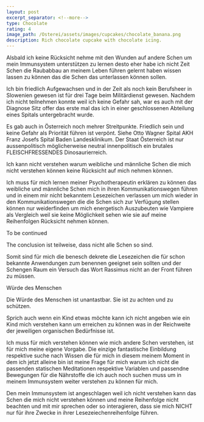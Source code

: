```yaml
---
layout: post
excerpt_separator: <!--more-->
type: Chocolate
rating: 4
image_path: /Osterei/assets/images/cupcakes/chocolate_banana.png
description: Rich chocolate cupcake with chocolate icing.
---
```

Alsbald ich keine Rücksicht nehme mit den Wunden auf andere Schen um mein Immunsystem unterstützen zu lernen desto eher
habe ich nicht Zeit Schen die Raubabbau an meinem Leben führen gelernt haben wissen lassen zu können das die Schen
das unterlassen können sollen.

Ich bin friedlich Aufgewachsen und in der Zeit als noch kein Berufsheer in Slowenien gewesen ist für drei Tage beim
Militärdienst gewesen. Nachdem ich nicht teilnehmen konnte weil ich keine Gefahr sah, war es auch mit der Diagnose
Sitz offer das erste mal das ich in einer geschlossenen Abteilung eines Spitals untergebracht wurde.

Es gab auch in Österreich noch mehrer Streitpunkte. Friedlich sein und keine Gefahr als Priorität führen ist
verpönt. Siehe Otto Wagner Spital AKH Franz Josefs Spital Baden Landesklinikum. Der Staat Österreich ist nur
aussenpolitisch möglicherweise neutral innenpolitisch ein brutales FLEISCHFRESSENDES Dinosaurierreich.

Ich kann nicht verstehen warum weibliche und männliche Schen die mich nicht verstehen können
keine Rücksicht auf mich nehmen können.

Ich muss für mich lernen meiner Psychotherapeutin erklären zu können das weibliche und männliche Schen
mich in ihren Kommunikationswegen führen und in einem mir nicht bekanntem Lesezeichen verlassen um mich wieder
in den Kommunikationswegen die die Schen sich zur Verfügung stellen können nur weiderfinden um mich
energetisch Auszubeuten wie Vampiere als Vergleich weil sie keine Möglichkeit sehen wie sie auf meine Reihenfolgen Rücksicht nehmen können.

To be continued

The conclusion ist teilweise, dass nicht alle Schen so sind.

Somit sind für mich die benesch dekrete die Lesezeichen die für schon bekannte Anwendungen zum benennen geeignet sein sollten
und der Schengen Raum ein Versuch das Wort Rassimus nicht an der Front führen zu müssen.

Würde des Menschen

Die Würde des Menschen ist unantastbar. Sie ist zu achten und zu schützen.

Sprich auch wenn ein Kind etwas möchte kann ich nicht angeben wie ein Kind mich verstehen kann um erreichen zu können was in
der Reichweite der jeweiligen organischen Bedürfnisse ist.

Ich muss für mich verstehen können wie mich andere Schen verstehen, ist für mich meine eigene Vorgabe.
Die einzige fantastische Einbildung respektive suche nach Wissen die für mich in diesem meinem Moment in dem ich jetzt alleine bin
ist meine Frage für mich warum ich nicht die passenden statischen Meditationen respektive Variablen und passendne Bewegungen
für die Nährstoffe die ich auch noch suchen muss um in meinem Immunsystem weiter verstehen zu können für mich.

Den mein Immunsystem ist angeschlagen weil ich nicht verstehen kann das Schen die mich nicht verstehen können und meine Reihenfolge
nicht beachten und mit mir sprechen oder so interagieren, dass sie mich NICHT nur für ihre Zwecke in ihrer Lesezeiechenreihenfolge führen.
